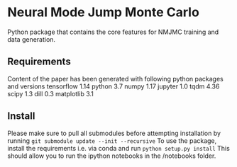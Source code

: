 # Neural Mode Jump Monte Carlo

Python package that contains the core features for NMJMC training and data
generation.

## Requirements
Content of the paper has been generated with following python packages and versions
tensorflow 1.14
python 3.7
numpy 1.17
jupyter 1.0
tqdm 4.36
scipy 1.3
dill 0.3
matplotlib 3.1

## Install
Please make sure to pull all submodules before attempting installation by running
`
git submodule update --init --recursive
`
To use the package, install the requirements i.e. via conda and run 
`
python setup.py install
`
This should allow you to run the ipython notebooks in the /notebooks folder.
